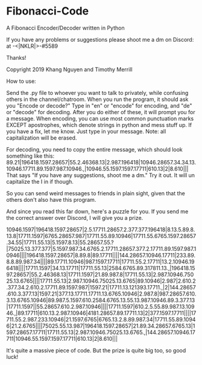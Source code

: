 # Fibonacci-Code
A Fibonacci Encoder/Decoder written in Python

If you have any problems or suggestions please shoot me a dm on Discord:
at -<|NKLR|>-#5589

Thanks!

Copyright 2019 Khang Nguyen and Timothy Merrill


How to use:

Send the .py file to whoever you want to talk to privately, while confusing others in the channel/chatroom. When you run the program, it should ask you "Encode or decode?" Type in "en" or "encode" for encoding, and "de" or "decode" for decoding. After you do either of these, it will prompt you for a message. When encoding, you can use most common punctuation marks EXCEPT apostrophes, which denote strings in python and mess stuff up. If you have a fix, let me know. Just type in your message. Note: all capitalization will be erased. 

For decoding, you need to copy the entire message, which should look something like this: 89.21|196418.1597.28657|55.2.46368.13|2.987.196418|10946.28657.34.34.13.10946.17711.89.1597.987.10946.,|10946.55.1597.1597.17711|610.13|2|8.610|||
That says "If you have any suggestions, shoot me a dm." Try it out. It will un capitalize the I in if though. 

So you can send weird messages to friends in plain sight, given that the others don't also have this program. 

And since you read this far down, here's a puzzle for you. If you send me the correct answer over Discord, I will give you a prize.

10946.1597|196418.1597.28657|2.5.17711.28657.2.377.377.196418|8.13.5.89.8.13.8|17711.1597|6765.28657.987|17711.55.89.10946|17711.55.6765.1597.28657.34.55|17711.55.13|5.1597.8.13|55.28657.55.?|75025.13.377.377|5.1597.987.34.6765.2.17711.28657.377.2.17711.89.1597.987.10946||||196418.1597.28657|8.89.8|89.17711||||144.28657.10946.17711|233.89.8.8.89.987.34||||89.17711.10946|987.1597.17711|17711.55.2.17711|13.2.10946.196418||||17711.1597|34.13.17711|17711.55.13|2584.6765.89.317811.13.,|196418.1597.28657|55.2.46368.13|17711.1597|21.89.987.8|17711.55.13|2.987.10946.75025.13.6765||||17711.55.13|2.987.10946.75025.13.6765|89.10946|2.987|2.610.2.377.34.2.610.2.17711.89.1597.987|1597.21|17711.13.121393.17711.,|2|144.28657.610.3.377.13|1597.21|377.13.17711.17711.13.6765.10946|2.987.8|987.28657.610.3.13.6765.10946|89.987.5.1597.610.2584.6765.13.55.13.987.10946.89.3.377.13|17711.1597||55.28657.610.2.987.10946||||17711.1597|610.2.5.55.89.987.13.10946.,|89.17711|610.13.2.987.10946|4181.28657.89.17711.13|2|377.1597.17711||||17711.55.2.987.233.10946|21.1597.6765|6765.13.2.8.89.987.34|17711.55.89.10946|21.2.6765||||75025.55.13.987|196418.1597.28657|21.89.34.28657.6765.13|1597.28657.17711|17711.55.13|2.987.10946.75025.13.6765.,|144.28657.10946.17711|10946.55.1597.1597.17711|610.13|2|8.610|||

It's quite a massive piece of code. But the prize is quite big too, so good luck!
